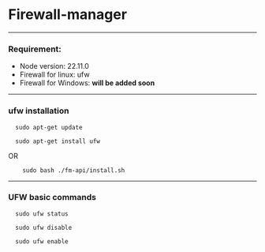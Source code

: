 # Firewall-manager 

---
### Requirement:

- Node version: 22.11.0
- Firewall for linux: ufw
- Firewall for Windows: **will be added soon**

---
### ufw installation
```shell
  sudo apt-get update
```

```shell
  sudo apt-get install ufw
```

OR
```shell
    sudo bash ./fm-api/install.sh
```

 

---
### UFW basic commands

```shell
  sudo ufw status
```
```shell
  sudo ufw disable 
```
```shell
  sudo ufw enable 
```


